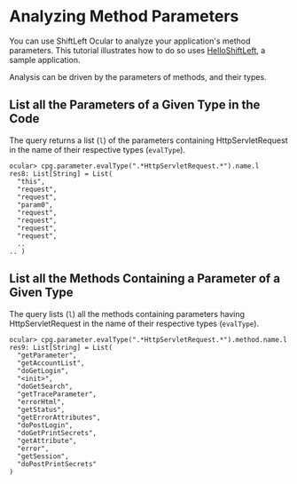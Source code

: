 # Analyzing Method Parameters

You can use ShiftLeft Ocular to analyze your application's method parameters. This tutorial illustrates how to do so
uses [HelloShiftLeft](../../introduction/helloshiftleft.md), a sample application.

Analysis can be driven by the parameters of methods, and their types.

## List all the Parameters of a Given Type in the Code

The query returns a list (`l`) of the parameters containing HttpServletRequest in the name of their respective types (`evalType`).

```
ocular> cpg.parameter.evalType(".*HttpServletRequest.*").name.l
res8: List[String] = List(
  "this",
  "request",
  "request",
  "param0",
  "request",
  "request",
  "request",
  "request",
  ..
.. )
```

## List all the Methods Containing a Parameter of a Given Type

The query lists (`l`) all the methods containing parameters having HttpServletRequest in the name of their respective types (`evalType`).

```
ocular> cpg.parameter.evalType(".*HttpServletRequest.*").method.name.l
res9: List[String] = List(
  "getParameter",
  "getAccountList",
  "doGetLogin",
  "<init>",
  "doGetSearch",
  "getTraceParameter",
  "errorHtml",
  "getStatus",
  "getErrorAttributes",
  "doPostLogin",
  "doGetPrintSecrets",
  "getAttribute",
  "error",
  "getSession",
  "doPostPrintSecrets"
)
```
